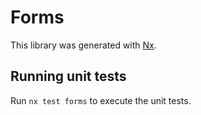 # Forms

This library was generated with [Nx](https://nx.dev).

## Running unit tests

Run `nx test forms` to execute the unit tests.
